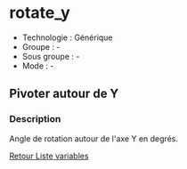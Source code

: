 # rotate_y

* Technologie : Générique
* Groupe :  -
* Sous groupe :  -
* Mode : -

## Pivoter autour de Y

### Description

Angle de rotation autour de l'axe Y en degrés.

[Retour Liste variables](variable_list.md)
